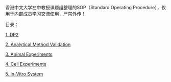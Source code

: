 

香港中文大学左中教授课题组整理的SOP（Standard Operating Procedure），仅用于内部成员学习交流使用，严禁外传！

目录：

[1. DP2](DP2/index.md)

[2. Analytical Method Validation](Analytical_Method_Validation/index.md)

[3. Animal Experiments](Animal_Experiments/index.md)

[4. Cell Experiments](Cell_Experiments/index.md)

[5. In-Vitro System](in-Vitro_System/index.md)
